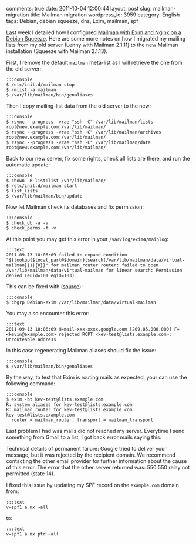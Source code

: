 comments: true
date: 2011-10-04 12:00:44
layout: post
slug: mailman-migration
title: Mailman migration
wordpress_id: 3959
category: English
tags: Debian, debian squeeze, dns, Exim, mailman, spf

Last week I detailed how I configured [Mailman with Exim and Nginx on a Debian Squeeze](http://kevin.deldycke.com/2011/09/setup-mailman-nginx-exim-debian-squeeze/). Here are some more notes on how I migrated my mailing lists from my old server (Lenny with Mailman 2.1.11) to the new Mailman installation (Squeeze with Mailman 2.1.13).

First, I remove the default `mailman` meta-list as I will retrieve the one from the old server:

    
    :::console
    $ /etc/init.d/mailman stop
    $ rmlist -a mailman
    $ /var/lib/mailman/bin/genaliases 
    



Then I copy mailing-list data from the old server to the new:

    
    :::console
    $ rsync --progress -vrae "ssh -C" /var/lib/mailman/lists    root@new.example.com:/var/lib/mailman/
    $ rsync --progress -vrae "ssh -C" /var/lib/mailman/archives root@new.example.com:/var/lib/mailman/
    $ rsync --progress -vrae "ssh -C" /var/lib/mailman/data     root@new.example.com:/var/lib/mailman/
    



Back to our new server, fix some rights, check all lists are there, and run the automatic update:

    
    :::console
    $ chown -R list:list /var/lib/mailman/
    $ /etc/init.d/mailman start
    $ list_lists
    $ /var/lib/mailman/bin/update
    



Now let Mailman check its databases and fix permission:

    
    :::console
    $ check_db -a -v
    $ check_perms -f -v
    



At this point you may get this error in your `/var/log/exim4/mainlog`:

    
    :::text
    2011-09-13 10:06:09 failed to expand condition "${lookup{$local_part@$domain}lsearch{/var/lib/mailman/data/virtual-mailman}{1}{0}}" for mailman_router router: failed to open /var/lib/mailman/data/virtual-mailman for linear search: Permission denied (euid=101 egid=103)
    



This can be fixed with ([source](https://bugs.launchpad.net/ubuntu/+source/mailman/+bug/728879)):

    
    :::console
    $ chgrp Debian-exim /var/lib/mailman/data/virtual-mailman
    



You may also encounter this error:

    
    :::text
    2011-09-13 10:06:09 H=mail-xxx-xxxx.google.com [209.85.000.000] F=<kevin@example.com> rejected RCPT <kev-test@lists.example.com>: Unrouteable address
    



In this case regenerating Mailman aliases should fix the issue:

    
    :::console
    $ /var/lib/mailman/bin/genaliases
    



By the way, to test that Exim is routing mails as expected, your can use the following command:

    
    :::console
    $ exim -bt kev-test@lists.example.com
    R: system_aliases for kev-test@lists.example.com
    R: mailman_router for kev-test@lists.example.com
    kev-test@lists.example.com
      router = mailman_router, transport = mailman_transport
    



Last problem I had was mails did not reached my server. Everytime I send something from Gmail to a list, I got back error mails saying this:


> 
Technical details of permanent failure:
Google tried to deliver your message, but it was rejected by the recipient domain. We recommend contacting the other email provider for further information about the cause of this error. The error that the other server returned was: 550 550 relay not permitted (state 14).




I fixed this issue by updating my SPF record on the `example.com` domain from:

    
    :::text
    v=spf1 a mx ~all
    


to:

    
    :::text
    v=spf1 a mx ptr ~all
    



